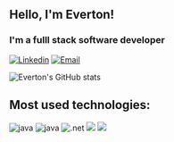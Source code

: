## Hello, I'm Everton!

### I'm a fulll stack software developer

[![Linkedin](https://img.shields.io/badge/LinkedIn-0077B5?style=for-the-badge&logo=linkedin&logoColor=white)](https://www.linkedin.com/in/everton-mikey-litka-gonçalves)
[![Email](https://img.shields.io/badge/Gmail-D14836?style=for-the-badge&logo=gmail&logoColor=white)](https://mail.google.com/mail/u/0/#inbox?compose=GTvVlcRzCpPNGjxjKWpVjxmzQkJtRwxVQnfLnkgZkxjnhbQvNtwDZVdwNkvSbtpdDKQkrKPZDDjGW)

![Everton's GitHub stats](https://github-readme-stats.vercel.app/api?username=EvertonMLGoncalves&show_icons=true&theme=radical)

## Most used technologies:

<div style="display: inline-block"> 
<img
        src="https://img.shields.io/badge/Java-ED8B00?style=for-the-badge&logo=openjdk&logoColor="
        alt="java"
      /> 
      <img
        src="https://img.shields.io/badge/Spring-6DB33F?style=for-the-badge&logo=spring&logoColor=white"
        alt="java"
      />
<img
        src="https://img.shields.io/badge/.NET-5C2D91?style=for-the-badge&logo=.net&logoColor=white"
        alt=".net"
      />
<img 
src="https://img.shields.io/badge/Angular-DD0031?style=for-the-badge&logo=angular&logoColor=white"
/>
<img 
src="https://img.shields.io/badge/TypeScript-007ACC?style=for-the-badge&logo=typescript&logoColor=white"
/>
<img 
        src="https://img.shields.io/badge/HTML5-E34F26?style=for-the-badge&logo=html5&logoColor=white"
        alt=""
      />
<img
        src="https://img.shields.io/badge/CSS3-1572B6?style=for-the-badge&logo=css3&logoColor=white"
        alt=""
      />
<img
        src="https://img.shields.io/badge/JavaScript-F7DF1E?style=for-the-badge&logo=javascript&logoColor=black"
        alt=""
      />
<img
        src="https://img.shields.io/badge/Python-3776AB?style=for-the-badge&logo=python&logoColor=white"
        alt=""
      />
<img
        src="https://img.shields.io/badge/Microsoft_SQL_Server-CC2927?style=for-the-badge&logo=microsoft-sql-server&logoColor=white"
        alt=""
      />
<img
        src="https://img.shields.io/badge/PostgreSQL-316192?style=for-the-badge&logo=postgresql&logoColor=white"
        alt=""
      />
</div>

<br/>
